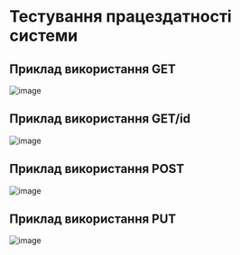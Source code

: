 # Тестування працездатності системи

## Приклад використання GET

![image](https://github.com/user-attachments/assets/95d9e2f2-1df4-40d8-80d6-b8763304c7ee)

## Приклад використання GET/id

![image](https://github.com/user-attachments/assets/488c481b-c639-4b98-856d-6b820fb46621)

## Приклад використання POST

![image](https://github.com/user-attachments/assets/74f241b6-8436-4664-8000-a27711b38842)

## Приклад використання PUT

![image](https://github.com/user-attachments/assets/722468bc-00e8-4e9a-a32c-0ec3db0be17a)
